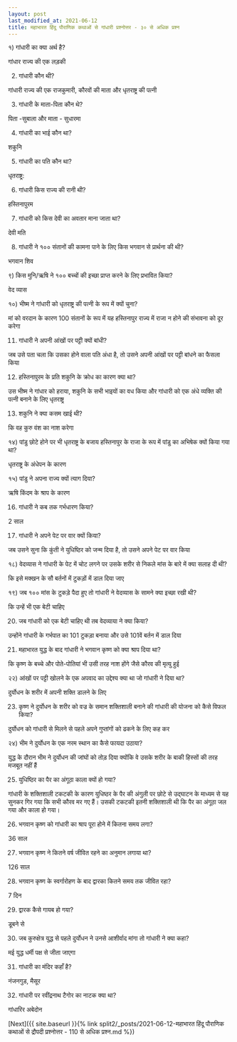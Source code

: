 ```yaml
---
layout: post
last_modified_at: 2021-06-12
title: महाभारत हिंदू पौराणिक कथाओं से गांधारी प्रश्नोत्तर - ३० से अधिक प्रश्न
---
```


१) गांधारी का क्या अर्थ है?

गांधार राज्य की एक लड़की

2) गांधारी कौन थी?

गांधारी राज्य की एक राजकुमारी, कौरवों की माता और धृतराष्ट्र की पत्नी


3) गांधारी के माता-पिता कौन थे?

पिता -सुबाला और माता - सुधारमा

4) गांधारी का भाई कौन था?

शकुनि

5) गांधारी का पति कौन था?

धृतराष्ट्र:

6) गांधारी किस राज्य की रानी थी?

हस्तिनापुरम

7) गांधारी को किस देवी का अवतार माना जाता था?

देवी मति

 
8) गांधारी ने १०० संतानों की कामना पाने के लिए किस भगवान से प्रार्थना की थी?

भगवान शिव

९) किस मुनि/ऋषि ने १०० बच्चों की इच्छा प्राप्त करने के लिए प्रभावित किया?

वेद व्यास

१०) भीष्म ने गांधारी को धृतराष्ट्र की पत्नी के रूप में क्यों चुना?

मां को वरदान के कारण 100 संतानों के रूप में यह हस्तिनापुर राज्य में राजा न होने की संभावना को दूर करेगा

11) गांधारी ने अपनी आंखों पर पट्टी क्यों बांधी?

जब उसे पता चला कि उसका होने वाला पति अंधा है, तो उसने अपनी आंखों पर पट्टी बांधने का फैसला किया

12) हस्तिनापुरम के प्रति शकुनि के क्रोध का कारण क्या था?

उस भीष्म ने गांधार को हराया, शकुनि के सभी भाइयों का वध किया और गांधारी को एक अंधे व्यक्ति की पत्नी बनाने के लिए धृतराष्ट्र

13) शकुनि ने क्या कसम खाई थी?

कि वह कुरु वंश का नाश करेगा

१४) पांडु छोटे होने पर भी धृतराष्ट्र के बजाय हस्तिनापुर के राजा के रूप में पांडु का अभिषेक क्यों किया गया था?

धृतराष्ट्र के अंधेपन के कारण

१५) पांडु ने अपना राज्य क्यों त्याग दिया?

 ऋषि किंदम के श्राप के कारण

16) गांधारी ने कब तक गर्भधारण किया?

2 साल

17) गांधारी ने अपने पेट पर वार क्यों किया?

जब उसने सुना कि कुंती ने युधिष्ठिर को जन्म दिया है, तो उसने अपने पेट पर वार किया

१८) वेदव्यास ने गांधारी के पेट में चोट लगने पर उसके शरीर से निकले मांस के बारे में क्या सलाह दी थी?

कि इसे मक्खन के सौ बर्तनों में टुकड़ों में डाल दिया जाए

१९) जब १०० मांस के टुकड़े पैदा हुए तो गांधारी ने वेदव्यास के सामने क्या इच्छा रखी थी?

कि उन्हें भी एक बेटी चाहिए

20) जब गांधारी को एक बेटी चाहिए थी तब वेदव्याया ने क्या किया?

उन्होंने गांधारी के गर्भपात का 101 टुकड़ा बनाया और उसे 101वें बर्तन में डाल दिया

21) महाभारत युद्ध के बाद गांधारी ने भगवान कृष्ण को क्या श्राप दिया था?

कि कृष्ण के बच्चे और पोते-पोतियां भी उसी तरह नाश होंगे जैसे कौरव की मृत्यु हुई

२२) आंखों पर पट्टी खोलने के एक अपवाद का उद्देश्य क्या था जो गांधारी ने दिया था?

दुर्योधन के शरीर में अपनी शक्ति डालने के लिए

23) कृष्ण ने दुर्योधन के शरीर को वज्र के समान शक्तिशाली बनाने की गांधारी की योजना को कैसे विफल किया?

दुर्योधन को गांधारी से मिलने से पहले अपने गुप्तांगों को ढकने के लिए कह कर

२४) भीम ने दुर्योधन के एक नरम स्थान का कैसे फायदा उठाया?

युद्ध के दौरान भीम ने दुर्योधन की जांघों को तोड़ दिया क्योंकि वे उसके शरीर के बाकी हिस्सों की तरह मजबूत नहीं हैं

25) युधिष्ठिर का पैर का अंगूठा काला क्यों हो गया?

गांधारी के शक्तिशाली टकटकी के कारण युधिष्ठर के पैर की अंगुली पर छोटे से उद्घाटन के माध्यम से यह सुनकर गिर गया कि सभी कौरव मर गए हैं। उसकी टकटकी इतनी शक्तिशाली थी कि पैर का अंगूठा जल गया और काला हो गया।

26) भगवान कृष्ण को गांधारी का श्राप पूरा होने में कितना समय लगा?

36 साल

27) भगवान कृष्ण ने कितने वर्ष जीवित रहने का अनुमान लगाया था?

126 साल

28) भगवान कृष्ण के स्वर्गारोहण के बाद द्वारका कितने समय तक जीवित रहा?

7 दिन

29) द्वारक कैसे गायब हो गया?

डूबने से

30) जब कुरुक्षेत्र युद्ध से पहले दुर्योधन ने उनसे आशीर्वाद मांगा तो गांधारी ने क्या कहा?

मई युद्ध धर्मी पक्ष से जीता जाएगा

31) गांधारी का मंदिर कहाँ है?

नंजनगुड, मैसूर

32) गांधारी पर रवींद्रनाथ टैगोर का नाटक क्या था?

गांधारिर अबेदोन

[Next]({{ site.baseurl }}{% link  split2/_posts/2021-06-12-महाभारत हिंदू पौराणिक कथाओं से द्रौपदी प्रश्नोत्तर - 110 से अधिक प्रश्न.md %})
